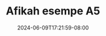 --- 
title: "Afikah esempe A5"
description: "   video bokep Afikah esempe A5 full   terbaru"
date: 2024-06-09T17:21:59-08:00
file_code: "8jxmwl6bjgit"
draft: false
cover: "eqzvmjs7dajlzxr0.jpg"
tags: ["Afikah", "esempe", "bokep-indo", "bokep-viral", "bokep-ig"]
length: 45
fld_id: "1483104"
foldername: "Afikah esempe"
categories: ["Afikah esempe"]
views: 0
---